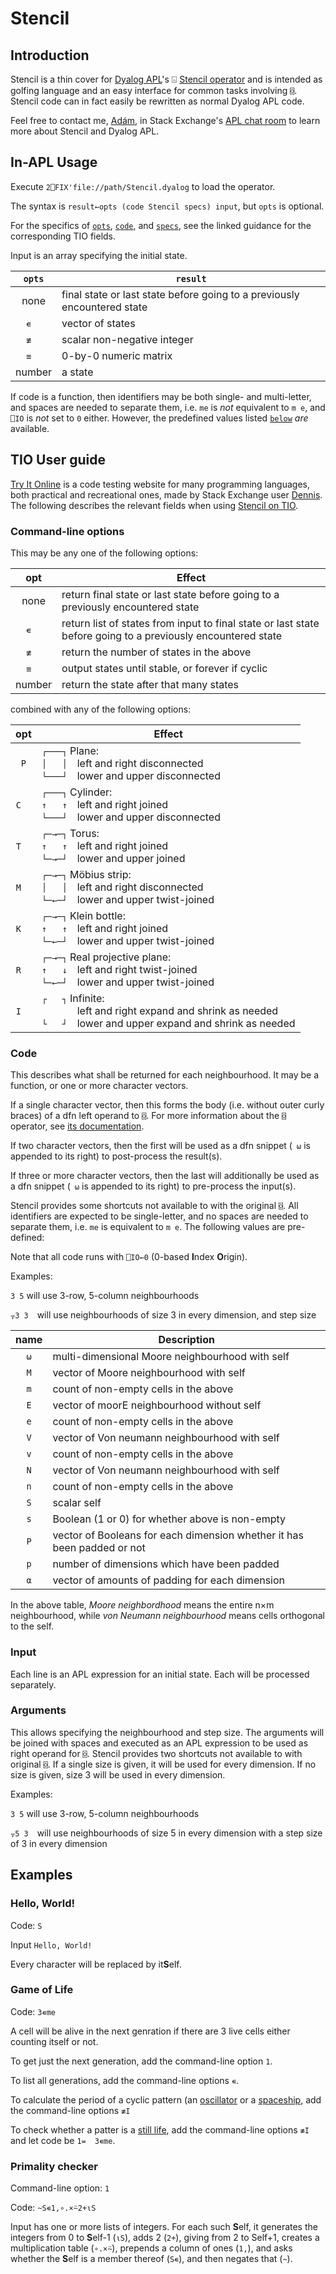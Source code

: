 # Stencil

## Introduction
Stencil is a thin cover for [Dyalog APL](https://www.dyalog.com/)'s ⌺ [Stencil operator](http://help.dyalog.com/16.0/Content/Language/Primitive%20Operators/Stencil.htm) and is intended as golfing language and an easy interface for common tasks involving `⌺`. Stencil code can in fact easily be rewritten as normal Dyalog APL code.

Feel free to contact me, [Adám](https://stackexchange.com/users/3114363/ad%C3%A1m), in Stack Exchange's [APL chat room](https://chat.stackexchange.com/rooms/52405/apl) to learn more about Stencil and Dyalog APL.

## In-APL Usage

Execute `2⎕FIX'file://path/Stencil.dyalog` to load the operator.

The syntax is `result←opts (code Stencil specs) input`, but `opts` is optional.

For the specifics of [`opts`](https://github.com/abrudz/Stencil/blob/master/README.md#command-line-options), [`code`](https://github.com/abrudz/Stencil/blob/master/README.md#code), and [`specs`](https://github.com/abrudz/Stencil/blob/master/README.md#arguments), see the linked guidance for the corresponding TIO fields.

Input is an array specifying the initial state.

| `opts` | `result` |
| :---: | --- |
| none | final state or last state before going to a previously encountered state |
| `∊` | vector of states |
| `≢` | scalar non-negative integer |
| `≡` | 0-by-0 numeric matrix |
| number | a state |

If code is a function, then identifiers may be both single- and multi-letter, and spaces are needed to separate them, i.e. `me` is *not* equivalent to `m e`, and `⎕IO` is *not* set to `0` either. However, the predefined values listed [`below`](https://github.com/abrudz/Stencil/blob/master/README.md#code) *are* available.

## TIO User guide

[Try It Online](https://tio.run/#home) is a code testing website for many programming languages, both practical and recreational ones, made by Stack Exchange user [Dennis](https://codegolf.stackexchange.com/users/12012). The following describes the relevant fields when using [Stencil on TIO](https://tio.run/#stencil). 

### Command-line options
This may be any one of the following options:

| opt | Effect |
| :---: | --- |
| none | return final state or last state before going to a previously encountered state |
| `∊` | return list of states from input to final state or last state before going to a previously encountered state |
| `≢` | return the number of states in the above |
| `≡` | output states until stable, or forever if cyclic |
| number | return the state after that many states |

combined with any of the following options:

| opt | Effect |
| :---: | --- |
| `P` | `┌───┐` Plane:<br> `│   │` left and right disconnected<br> `└───┘` lower and upper disconnected |
| `C` | `┌───┐` Cylinder:<br> `↑   ↑` left and right joined<br> `└───┘` lower and upper disconnected |
| `T` | `┌─→─┐` Torus:<br> `↑   ↑` left and right joined<br> `└─→─┘` lower and upper joined |
| `M` | `┌─→─┐` Möbius strip:<br> `│   │` left and right disconnected<br> `└─←─┘` lower and upper twist-joined |
| `K` | `┌─→─┐` Klein bottle:<br> `↑   ↑` left and right joined<br> `└─←─┘` lower and upper twist-joined |
| `R` | `┌─→─┐` Real projective plane:<br> `↑   ↓` left and right twist-joined<br> `└─←─┘` lower and upper twist-joined |
| `I` | `┌   ┐` Infinite:<br> `     ` left and right expand and shrink as needed<br> `└   ┘` lower and upper expand and shrink as needed |

### Code
This describes what shall be returned for each neighbourhood. It may be a function, or one or more character vectors.

If a single character vector, then this forms the body (i.e. without outer curly braces) of a dfn left operand to 
`⌺`. For more information about the `⌺` operator, see [its documentation](http://help.dyalog.com/16.0/Content/Language/Primitive%20Operators/Stencil.htm).

If two character vectors, then the first will be used as a dfn snippet (<code> ⍵</code> is appended to its right) to post-process the result(s).

If three or more character vectors, then the last will additionally be used as a dfn snippet (<code> ⍵</code> is appended to its right) to pre-process the input(s).

Stencil provides some shortcuts not available to with the original `⌺`.  All identifiers are expected to be single-letter, and no spaces are needed to separate them, i.e. `me` is equivalent to `m e`. The following values are pre-defined:

Note that all code runs with `⎕IO←0` (0-based **I**ndex **O**rigin).

Examples:

`3 5` will use 3-row, 5-column neighbourhoods

`⍪3 3` will use neighbourhoods of size 3 in every dimension, and step size 

| name | Description |
| :---: | ------- |
| `⍵` | multi-dimensional Moore neighbourhood with self |
| `M` | vector of Moore neighbourhood with self |
| `m` | count of non-empty cells in the above | 
| `E` | vector of moorE neighbourhood without self | 
| `e` | count of non-empty cells in the above | 
| `V` | vector of Von neumann neighbourhood with self | 
| `v` | count of non-empty cells in the above |
| `N` | vector of Von neumann neighbourhood with self |
| `n` | count of non-empty cells in the above |
| `S` | scalar self  |
| `s` | Boolean (1 or 0) for whether above is non-empty    |
| `P` | vector of Booleans for each dimension whether it has been padded or not  |
| `p` | number of dimensions which have been padded |
| `⍺` | vector of amounts of padding for each dimension |

In the above table, *Moore neighbordhood* means the entire n×m neighbourhood, while *von Neumann neighbourhood* means cells orthogonal to the self.

### Input
Each line is an APL expression for an initial state. Each will be processed separately.
 
### Arguments
This allows specifying the neighbourhood and step size. The arguments will be joined with spaces and executed as an APL expression to be used as right operand for `⌺`. Stencil provides two shortcuts not available to with original `⌺`. If a single size is given, it will be used for every dimension. If no size is given, size 3 will be used in every dimension.

Examples:

`3 5` will use 3-row, 5-column neighbourhoods

`⍪5 3` will use  neighbourhoods of size 5 in every dimension with a step size of 3 in every dimension

## Examples

### Hello, World!

Code: `S`

Input `Hello, World!`

Every character will be replaced by it**S**elf.

### Game of Life

Code: `3∊me`

A cell will be alive in the next genration if there are 3 live cells either counting itself or not.

To get just the next generation, add the command-line option `1`.

To list all generations, add the command-line options `∊`.

To calculate the period of a cyclic pattern (an [oscillator](https://en.wikipedia.org/wiki/Oscillator_(cellular_automaton)) or a [spaceship](https://en.wikipedia.org/wiki/Spaceship_(cellular_automaton)), add the command-line options `≢I`

To check whether a patter is a [still life](https://en.wikipedia.org/wiki/Still_life_(cellular_automaton)), add the command-line options `≢I` and let code be `1=` `3∊me`.

### Primality checker

Command-line option: `1`

Code: `~S∊1,∘.×⍨2+⍳S`

Input has one or more lists of integers. For each such **S**elf, it generates the integers from 0 to **S**elf-1 (`⍳S`), adds 2 (`2+`), giving from 2 to Self+1, creates a multiplication table (`∘.×⍨`), prepends a column of ones (`1,`), and asks whether the **S**elf is a member thereof (`S∊`), and then negates that (`~`).
